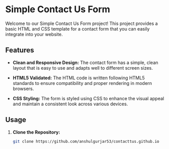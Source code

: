 # Simple Contact Us Form

Welcome to our Simple Contact Us Form project! This project provides a basic HTML and CSS template for a contact form that you can easily integrate into your website.

## Features

- **Clean and Responsive Design:** The contact form has a simple, clean layout that is easy to use and adapts well to different screen sizes.

- **HTML5 Validated:** The HTML code is written following HTML5 standards to ensure compatibility and proper rendering in modern browsers.

- **CSS Styling:** The form is styled using CSS to enhance the visual appeal and maintain a consistent look across various devices.

## Usage

1. **Clone the Repository:**
   ```sh
   git clone https://github.com/anshulgurjar53/contacttus.github.io
